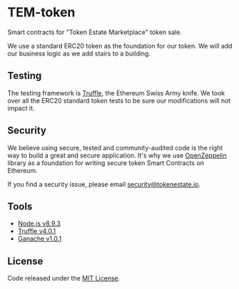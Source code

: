 # TEM-token
Smart contracts for "Token Estate Marketplace" token sale.

We use a standard ERC20 token as the foundation for our token. We will add our business logic as we add stairs to a building.

## Testing
The testing framework is [Truffle](http://truffleframework.com/), the Ethereum Swiss Army knife. We took over all the ERC20 standard token tests to be sure our modifications will not impact it. 

## Security
We believe using secure, tested and community-audited code is the right way to build a great and secure application. It's why we use [OpenZeppelin](https://github.com/OpenZeppelin/zeppelin-solidity) library as a foundation for writing secure token Smart Contracts on Ethereum.

If you find a security issue, please email security@tokenestate.io.

## Tools
- [Node.js v8.9.3](https://nodejs.org/) 
- [Truffle v4.0.1](http://truffleframework.com/)
- [Ganache v1.0.1](http://truffleframework.com/ganache/)

## License
Code released under the [MIT License](./LICENSE).